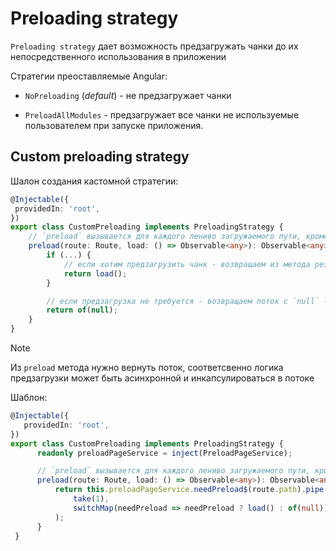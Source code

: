 # Preloading strategy

`Preloading strategy` дает возможность предзагружать чанки до их непосредственного использования в приложении

Стратегии преоставляемые Angular:

- `NoPreloading` (*default*) - не предзагружает чанки

- `PreloadAllModules` - предзагружает все чанки не используемые пользователем при запуске приложения.

## Custom preloading strategy

Шалон создания кастомной стратегии:

```ts
@Injectable({
 providedIn: 'root',
})
export class CustomPreloading implements PreloadingStrategy {
    // `preload` вызывается для каждого лениво загружаемого пути, кроме того, что уже загружен
    preload(route: Route, load: () => Observable<any>): Observable<any> {
        if (...) {
            // если хотим предзагрузить чанк - возвращаем из метода результат вызова функции полученной во втором аргументе метода `preload` - `load()`
            return load();
        }

        // если предзагрузка не требуется - возвращаем поток с `null` - `of(null)`
        return of(null);
    }
}
```

> [!NOTE]
>
> Из `preload` метода нужно вернуть поток, соответсвенно логика предзагрузки может быть асинхронной и инкапсулироваться в потоке
>
> Шаблон:
>
> ```ts
> @Injectable({
>    providedIn: 'root',
> })
> export class CustomPreloading implements PreloadingStrategy {
>       readonly preloadPageService = inject(PreloadPageService);
>
>       // `preload` вызывается для каждого лениво загружаемого пути, кроме того, что уже загружен
>       preload(route: Route, load: () => Observable<any>): Observable<any> {
>           return this.preloadPageService.needPreload$(route.path).pipe(
>               take(1),
>               switchMap(needPreload => needPreload ? load() : of(null)),
>           );
>       }
>  }
>  ```
